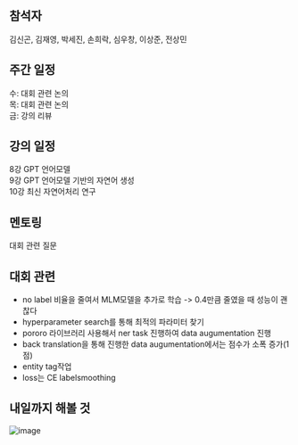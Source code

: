 ## 참석자
김신곤, 김재영, 박세진, 손희락, 심우창, 이상준, 전상민  

## 주간 일정  
수: 대회 관련 논의   
목: 대회 관련 논의  
금: 강의 리뷰  

## 강의 일정
8강 GPT 언어모델  
9강 GPT 언어모델 기반의 자연어 생성  
10강 최신 자연어처리 연구  

## 멘토링
대회 관련 질문  

## 대회 관련
- no label 비율을 줄여서 MLM모델을 추가로 학습 -> 0.4만큼 줄였을 때 성능이 괜찮다
- hyperparameter search를 통해 최적의 파라미터 찾기
- pororo 라이브러리 사용해서 ner task 진행하여 data augumentation 진행
- back translation을 통해 진행한 data augumentation에서는 점수가 소폭 증가(1점)
- entity tag작업
- loss는 CE labelsmoothing

## 내일까지 해볼 것
![image](https://user-images.githubusercontent.com/85214907/136171356-50de4061-dc99-42d1-8b77-1f6ad79e282f.png)
